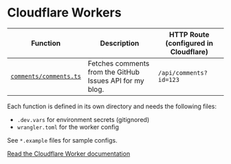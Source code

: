 # Cloudflare Workers

| Function                                         | Description                                              | HTTP Route (configured in Cloudflare) |
| ------------------------------------------------ | -------------------------------------------------------- | ------------------------------------- |
| [`comments/comments.ts`](./comments/comments.ts) | Fetches comments from the GitHub Issues API for my blog. | `/api/comments?id=123`                |

Each function is defined in its own directory and needs the following files:

- `.dev.vars` for environment secrets (gitignored)
- `wrangler.toml` for the worker config

See `*.example` files for sample configs.

[Read the Cloudflare Worker documentation](https://developers.cloudflare.com/workers/get-started/quickstarts/)